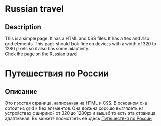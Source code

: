 # Russian travel
## Description

This is a simple page. It has a HTML and CSS  files. It has a flex and also grid elements. This page should look fine on devices
with a width of 320 to 1280 pixels so it also has some adaptivity.<br>
Chek the page on the [Russian travel](https://yakov-prog.github.io/russian-travel/)


# Путешествия по России
## Описание

Это простая страница, написанная на HTML и CSS. В основном она сотоит из grid и flex элементов. Она должна хорошо выглядеть на устройствах с шириной от 320 до 1280px и вышеб то есть эта страница адаптивная. Вы можете посмотреть её здесь [Путешествия по России](https://yakov-prog.github.io/russian-travel/)
